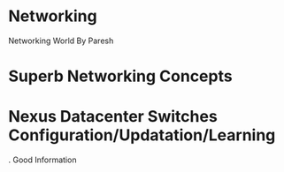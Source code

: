 # Networking
Networking World By Paresh

# Superb Networking Concepts

# Nexus Datacenter Switches Configuration/Updatation/Learning

. Good Information


